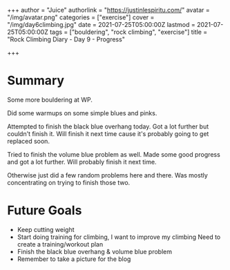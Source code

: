 +++
author = "Juice"
authorlink = "https://justinlespiritu.com/"
avatar = "/img/avatar.png"
categories = ["exercise"]
cover = "/img/day6climbing.jpg"
date = 2021-07-25T05:00:00Z
lastmod = 2021-07-25T05:00:00Z
tags = ["bouldering", "rock climbing", "exercise"]
title = "Rock Climbing Diary - Day 9 - Progress"

+++
# Summary

Some more bouldering at WP.

Did some warmups on some simple blues and pinks.

Attempted to finish the black blue overhang today.  Got a lot further but couldn't finish it.  Will finish it next time cause it's probably going to get replaced soon.

Tried to finish the volume blue problem as well.  Made some good progress and got a lot further.  Will probably finish it next time.

Otherwise just did a few random problems here and there.  Was mostly concentrating on trying to finish those two.

# Future Goals

* Keep cutting weight
* Start doing training for climbing, I want to improve my climbing  Need to create a training/workout plan
* Finish the black blue overhang & volume blue problem
* Remember to take a picture for the blog